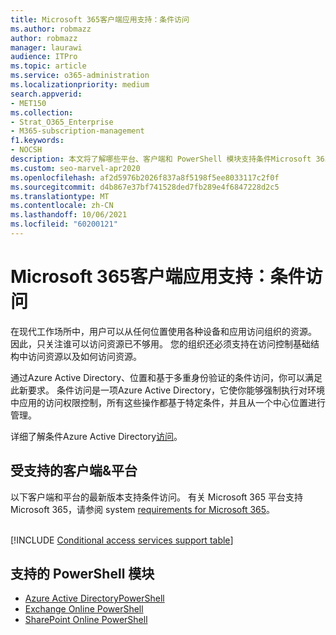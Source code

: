 ```yaml
---
title: Microsoft 365客户端应用支持：条件访问
ms.author: robmazz
author: robmazz
manager: laurawi
audience: ITPro
ms.topic: article
ms.service: o365-administration
ms.localizationpriority: medium
search.appverid:
- MET150
ms.collection:
- Strat_O365_Enterprise
- M365-subscription-management
f1.keywords:
- NOCSH
description: 本文将了解哪些平台、客户端和 PowerShell 模块支持条件Microsoft 365 专属 Access。
ms.custom: seo-marvel-apr2020
ms.openlocfilehash: af2d5976b2026f837a8f5198f5ee8033117c2f0f
ms.sourcegitcommit: d4b867e37bf741528ded7fb289e4f6847228d2c5
ms.translationtype: MT
ms.contentlocale: zh-CN
ms.lasthandoff: 10/06/2021
ms.locfileid: "60200121"
---
```

# <a name="microsoft-365-client-app-support-conditional-access"></a>Microsoft 365客户端应用支持：条件访问

在现代工作场所中，用户可以从任何位置使用各种设备和应用访问组织的资源。 因此，只关注谁可以访问资源已不够用。 您的组织还必须支持在访问控制基础结构中访问资源以及如何访问资源。

通过Azure Active Directory、位置和基于多重身份验证的条件访问，你可以满足此新要求。 条件访问是一项Azure Active Directory，它使你能够强制执行对环境中应用的访问权限控制，所有这些操作都基于特定条件，并且从一个中心位置进行管理。

详细了解条件Azure Active Directory[访问](/azure/active-directory/conditional-access/)。

## <a name="supported-clients--platforms"></a>受支持的客户端&平台

以下客户端和平台的最新版本支持条件访问。 有关 Microsoft 365 平台支持Microsoft 365，请参阅 system [requirements for Microsoft 365](/microsoft-365/microsoft-365-and-office-resources)。
<br>
<br>

[!INCLUDE [Conditional access services support table](../includes/microsoft-365-client-support-conditional-access-include.md)]

## <a name="supported-powershell-modules"></a>支持的 PowerShell 模块

- [Azure Active DirectoryPowerShell](/powershell/azure/active-directory/overview)
- [Exchange Online PowerShell](/powershell/exchange/exchange-online-powershell)
- [SharePoint Online PowerShell](/powershell/sharepoint/sharepoint-online/connect-sharepoint-online)
